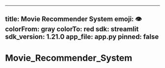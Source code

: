 --------------------------------
title: Movie Recommender System
emoji: 👁
colorFrom: gray
colorTo: red
sdk: streamlit
sdk_version: 1.21.0
app_file: app.py
pinned: false
--------------------------------

# Movie_Recommender_System
